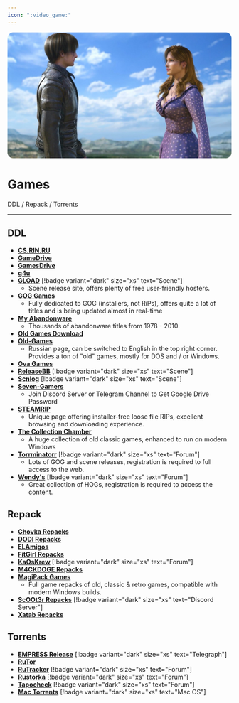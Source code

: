 ```yaml
---
icon: ":video_game:"
---
```


![](/static/assets/banner/games.png)
# Games

DDL / Repack / Torrents
___

## DDL
- [**CS.RIN.RU**](https://cs.rin.ru/forum)
- [**GameDrive**](https://gamedrive.org/)
- [**GamesDrive**](https://gamesdrive.net/)
- [**g4u**](https://g4u.to/)
- [**GLOAD**](https://gload.to/) [!badge variant="dark" size="xs" text="Scene"]
    - Scene release site, offers plenty of free user-friendly hosters.
- [**GOG Games**](https://gog-games.to/)
    -  Fully dedicated to GOG (installers, not RiPs), offers quite a lot of titles and is being updated almost in real-time
- [**My Abandonware**](https://www.myabandonware.com/)
    - Thousands of abandonware titles from 1978 - 2010.
- [**Old Games Download**](https://oldgamesdownload.com/)
- [**Old-Games**](https://www.old-games.ru/catalog/)
    - Russian page, can be switched to English in the top right corner. Provides a ton of "old" games, mostly for DOS and / or Windows.
- [**Ova Games**](https://www.ovagames.com/)
- [**ReleaseBB**](https://rlsbb.ru/category/games/) [!badge variant="dark" size="xs" text="Scene"]
- [**Scnlog**](https://scnlog.me/games/) [!badge variant="dark" size="xs" text="Scene"]
- [**Seven-Gamers**](https://www.seven-gamers.com/)
    - Join Discord Server or Telegram Channel to Get Google Drive Password
- [**STEAMRIP**](https://steamrip.com/)
    - Unique page offering installer-free loose file RIPs, excellent browsing and downloading experience.
- [**The Collection Chamber**](https://collectionchamber.blogspot.com/)
    - A huge collection of old classic games, enhanced to run on modern Windows
- [**Torrminatorr**](https://forum.torrminatorr.com/) [!badge variant="dark" size="xs" text="Forum"]
    - Lots of GOG and scene releases, registration is required to full access to the web.
- [**Wendy's**](https://wendysforum.net/) [!badge variant="dark" size="xs" text="Forum"]
    - Great collection of HOGs, registration is required to access the content.


## Repack
- [**Chovka Repacks**](https://repack.info/)
- [**DODI Repacks**](https://dodi-repacks.site/)
- [**ELAmigos**](https://elamigos.site/)
- [**FitGirl Repacks**](https://fitgirl-repacks.site/)
- [**KaOsKrew**](https://kaoskrew.org/) [!badge variant="dark" size="xs" text="Forum"]
- [**M4CKDOGE Repacks**](https://m4ckd0ge-repacks.site/)
- [**MagiPack Games**](https://www.magipack.games/)
    - Full game repacks of old, classic & retro games, compatible with modern Windows builds.
- [**ScOOt3r Repacks**](https://discord.com/invite/xe3Fys8Upy) [!badge variant="dark" size="xs" text="Discord Server"]
- [**Xatab Repacks**](https://byxatab.com/)

## Torrents
- [**EMPRESS Release**](https://telegra.ph/empress-biography-07-15) [!badge variant="dark" size="xs" text="Telegraph"]
- [**RuTor**](http://www.rutor.info/)
- [**RuTracker**](https://rutracker.org/forum/index.php) [!badge variant="dark" size="xs" text="Forum"]
- [**Rustorka**](https://rustorka.com/forum/index.php) [!badge variant="dark" size="xs" text="Forum"]
- [**Tapocheck**](https://tapochek.net/index.php) [!badge variant="dark" size="xs" text="Forum"]
- [**Mac Torrents**](https://www.torrentmac.net/category/games/) [!badge variant="dark" size="xs" text="Mac OS"]
